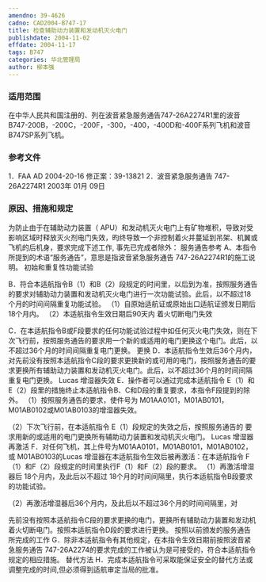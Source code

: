 ```yaml
---
amendno: 39-4626
cadno: CAD2004-B747-17
title: 检查辅助动力装置和发动机灭火电门
publishdate: 2004-11-02
effdate: 2004-11-17
tags: B747
categories: 华北管理局
author: 柳本强
---
```


### 适用范围 
在中华人民共和国注册的、列在波音紧急服务通告747-26A2274R1里的波音 B747-200B，-200C，-200F，-300，-400，-400D和-400F系列飞机和波音B747SP系列飞机。

<!--more-->
### 参考文件
1．FAA AD 2004-20-16 修正案：39-13821 
2．波音紧急服务通告 747-26A2274R1 2003年 01月 09日

### 原因、措施和规定 
为防止由于在辅助动力装置（ APU）和发动机灭火电门上有矿物堆积，导致对受影响区域时释放灭火剂电门失效，昀终导致一个非控制着火并蔓延到吊架、机翼或飞机的后机身，要求完成下述工作, 事先已完成者除外： 
服务通告参考 
A、本指令所提到的术语“服务通告”，意思是指波音紧急服务通告 747-26A2274R1的施工说明。 
初始和重复性功能试验 
  
B．符合本适航指令B（1）和B（2）段规定的时间里，以后到为准，按照服务通告的要求对辅助动力装置和发动机灭火电门进行一次功能试验。此后，以不超过18个月的时间间隔重复功能试验。 
（1）自原始适航证或原始出口适航证颁发日期后18个月内。 
（2）本适航指令生效日期后90天内 着火切断电门失效 

C．在本适航指令B或F段要求的任何功能试验过程中如任何灭火电门失效，则在下次飞行前，按照服务通告的要求用一个新的或适用的电门更换这个电门。此后，以不超过36个月的时间间隔重复电门更换。 
更换 
D．本适航指令生效后36个月内，对先前没有按照本适航指令C段的要求更换新的或可用的电门，按照服务通告的要求更换所有辅助动力装置和发动机灭火电门。此后，以不超过36个月的时间间隔重复电门更换。 
Lucas 增湿器失效 
E．操作者可以通过完成本适航指令 E（1）和E（2）段里的措施终止本适航指令B、C和D段的重复要求，本指令F段提到的除外。 
（1）按照服务通告的要求，使件号为 M01AA0101，M01AB0101，M01AB0102或M01AB0103的增湿器失效。

（2）下次飞行前，在本适航指令 E（1）段规定的失效之后，按照服务通告的
要求用新的或适用的电门更换所有辅助动力装置和发动机灭火电门。 Lucas 增湿器再激活 
F．对任何飞机，其上件号为M01AA0101，M01AB0101，M01AB0102，或 M01AB0103的Lucas 增湿器在本适航指令生效后被再激活：在本适航指令 F（1）和F（2）段规定的时间里执行F（1）和F（2）段的要求。 
（1）再激活增湿器后 18个月内，及此后以不超过 18个月的时间间隔里，执行本适航指令B段要求的功能试验。 

（2）再激活增湿器后36个月内，及此后以不超过36个月的时间间隔里，对
 
  
先前没有按照本适航指令C段的要求更换的电门，更换所有辅助动力装置和发动机
着火切断电门。按照本适航指令D段的要求进行更换。 按照以前颁发的服务通告所完成的工作 
G．除非本适航指令有其他规定，在本指令生效日期前按照波音紧急服务通告 747-26A2274的要求完成的工作被认为是可接受的，符合本适航指令规定的相应措施。 
替代方法 
H．完成本适航指令可采取能保证安全的替代方法或调整完成的时间,但必须得到适航审定当局的批准。 


